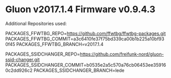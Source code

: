 # Gluon v2017.1.4 Firmware v0.9.4.3

Additional Repositories used:

PACKAGES_FFWTBG_REPO=https://github.com/ffwtbg/ffwtbg-packages.git
PACKAGES_FFWTBG_COMMIT=a3c6410fe37f75bd339ca00b1b225a10bf930f45
PACKAGES_FFWTBG_BRANCH=v2017.1.4

PACKAGES_SSIDCHANGER_REPO=https://github.com/freifunk-nord/gluon-ssid-changer.git
PACKAGES_SSIDCHANGER_COMMIT=b0535e2a5c570a76cb06453ee359160c2dd926c2
PACKAGES_SSIDCHANGER_BRANCH=lede


